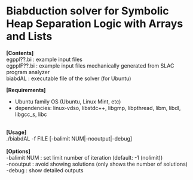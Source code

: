 # Biabduction solver for Symbolic Heap Separation Logic with Arrays and Lists

<b>[Contents]</b><br>
egppl??.bi        : example input files<br>
egpplF??.bi       : example input files mechanically generated from SLAC program analyzer<br>
biabdAL           : executable file of the solver (for Ubuntu)<br>

<b>[Requirements]</b><br>
- Ubuntu family OS (Ubuntu, Linux Mint, etc)<br>
- dependencies: linux-vdso, libstdc++, libgmp, libpthread, libm, libdl, libgcc_s, libc<br>
<br>
<b>[Usage]</b><br>
./biabdAL -f FILE [-balimit NUM|-nooutput|-debug]<br>
<br>
<b>[Options]</b><br>
  -balimit NUM  : set limit number of iteration (default: -1 (nolimit))<br>
  -nooutput     : avoid showing solutions (only shows the number of solutions)<br>
  -debug          : show detailed outputs<br>
  


